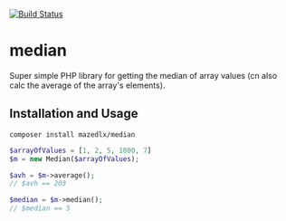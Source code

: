 [![Build Status](https://travis-ci.org/mazedlx/median.svg?branch=master)](https://travis-ci.org/mazedlx/median)

# median
Super simple PHP library for getting the median of array values (cn also calc the average of the array's elements).

## Installation and Usage

`composer install mazedlx/median`

```php
$arrayOfValues = [1, 2, 5, 1000, 7]
$m = new Median($arrayOfValues);

$avh = $m->average();
// $avh == 203

$median = $m->median();
// $median == 5
```


